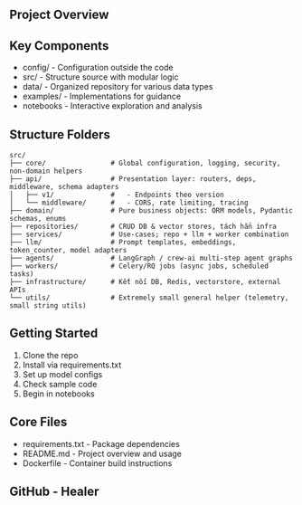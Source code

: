 ## Project Overview

## Key Components
- config/ - Configuration outside the code
- src/ - Structure source with modular logic
- data/ - Organized repository for various data types
- examples/ - Implementations for guidance
- notebooks - Interactive exploration and analysis

## Structure Folders
```
src/
├── core/                # Global configuration, logging, security, non-domain helpers
├── api/                 # Presentation layer: routers, deps, middleware, schema adapters
│   ├── v1/              #   - Endpoints theo version
│   └── middleware/      #   - CORS, rate limiting, tracing
├── domain/              # Pure business objects: ORM models, Pydantic schemas, enums
├── repositories/        # CRUD DB & vector stores, tách hẳn infra
├── services/            # Use-cases; repo + llm + worker combination
├── llm/                 # Prompt templates, embeddings, token_counter, model adapters
├── agents/              # LangGraph / crew-ai multi-step agent graphs
├── workers/             # Celery/RQ jobs (async jobs, scheduled tasks)
├── infrastructure/      # Kết nối DB, Redis, vectorstore, external APIs
└── utils/               # Extremely small general helper (telemetry, small string utils)
```

## Getting Started
1. Clone the repo 
2. Install via requirements.txt
3. Set up model configs
4. Check sample code
5. Begin in notebooks

## Core Files
- requirements.txt - Package dependencies
- README.md - Project overview and usage
- Dockerfile - Container build instructions

## GitHub - Healer